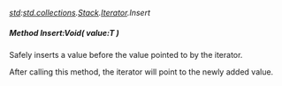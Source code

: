 _[std](../../modules/std/std-module.md):[std.collections](../../modules/std/std-collections.md).[Stack<T>](../../modules/std/std-collections-stack.md).[Iterator](../../modules/std/std-collections-stack-iterator.md).Insert_
##### Method Insert:Void( value:T )
Safely inserts a value before the value pointed to by the iterator.

After calling this method, the iterator will point to the newly added value.
